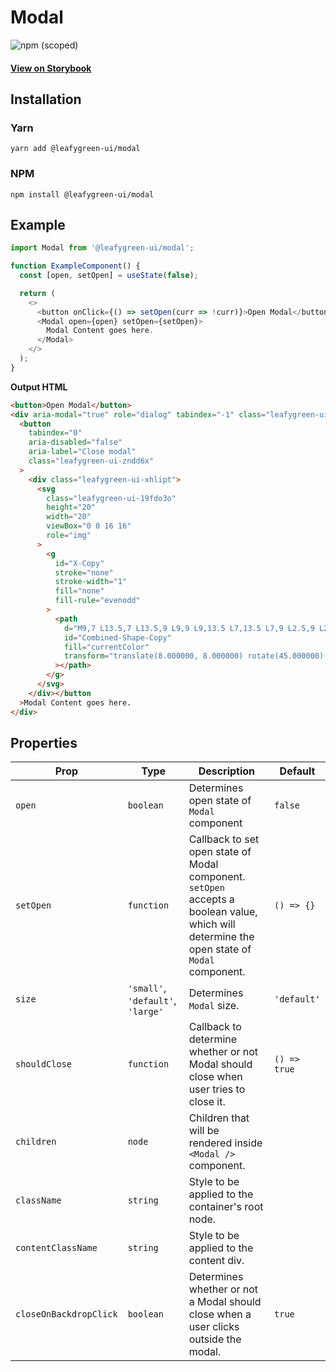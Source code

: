 # Modal

![npm (scoped)](https://img.shields.io/npm/v/@leafygreen-ui/modal.svg)

#### [View on Storybook](https://mongodb.github.io/leafygreen-ui/?path=/story/modal--default)

## Installation

### Yarn

```shell
yarn add @leafygreen-ui/modal
```

### NPM

```shell
npm install @leafygreen-ui/modal
```

## Example

```js
import Modal from '@leafygreen-ui/modal';

function ExampleComponent() {
  const [open, setOpen] = useState(false);

  return (
    <>
      <button onClick={() => setOpen(curr => !curr)}>Open Modal</button>
      <Modal open={open} setOpen={setOpen}>
        Modal Content goes here.
      </Modal>
    </>
  );
}
```

**Output HTML**

```html
<button>Open Modal</button>
<div aria-modal="true" role="dialog" tabindex="-1" class="leafygreen-ui-2e4yhj">
  <button
    tabindex="0"
    aria-disabled="false"
    aria-label="Close modal"
    class="leafygreen-ui-zndd6x"
  >
    <div class="leafygreen-ui-xhlipt">
      <svg
        class="leafygreen-ui-19fdo3o"
        height="20"
        width="20"
        viewBox="0 0 16 16"
        role="img"
      >
        <g
          id="X-Copy"
          stroke="none"
          stroke-width="1"
          fill="none"
          fill-rule="evenodd"
        >
          <path
            d="M9,7 L13.5,7 L13.5,9 L9,9 L9,13.5 L7,13.5 L7,9 L2.5,9 L2.5,7 L7,7 L7,2.5 L9,2.5 L9,7 Z"
            id="Combined-Shape-Copy"
            fill="currentColor"
            transform="translate(8.000000, 8.000000) rotate(45.000000) translate(-8.000000, -8.000000) "
          ></path>
        </g>
      </svg>
    </div></button
  >Modal Content goes here.
</div>
```

## Properties

| Prop                   | Type                              | Description                                                                                                                                 | Default      |
| ---------------------- | --------------------------------- | ------------------------------------------------------------------------------------------------------------------------------------------- | ------------ |
| `open`                 | `boolean`                         | Determines open state of `Modal` component                                                                                                  | `false`      |
| `setOpen`              | `function`                        | Callback to set open state of Modal component. `setOpen` accepts a boolean value, which will determine the open state of `Modal` component. | `() => {}`   |
| `size`                 | `'small'`, `'default'`, `'large'` | Determines `Modal` size.                                                                                                                    | `'default'`  |
| `shouldClose`          | `function`                        | Callback to determine whether or not Modal should close when user tries to close it.                                                        | `() => true` |
| `children`             | `node`                            | Children that will be rendered inside `<Modal />` component.                                                                                |              |
| `className`            | `string`                          | Style to be applied to the container's root node.                                                                                           |              |
| `contentClassName`     | `string`                          | Style to be applied to the content div.                                                                                                     |              |
| `closeOnBackdropClick` | `boolean`                         | Determines whether or not a Modal should close when a user clicks outside the modal.                                                        | `true`       |
